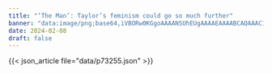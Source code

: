 ```yaml
---
title: "‘The Man’: Taylor’s feminism could go so much further"
banner: "data:image/png;base64,iVBORw0KGgoAAAANSUhEUgAAAAEAAAABCAQAAAC1HAwCAAAAC0lEQVR42mNkYAAAAAYAAjCB0C8AAAAASUVORK5CYII="
date: 2024-02-08
draft: false
---
```


{{< json_article file="data/p73255.json" >}}